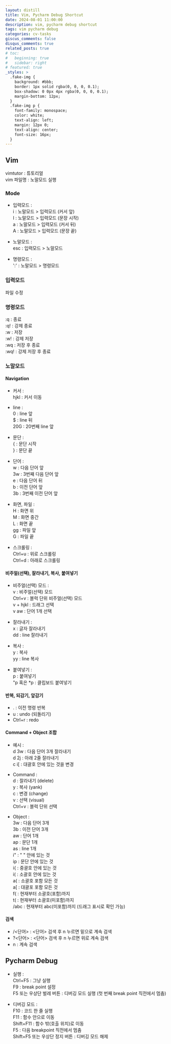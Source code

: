 ```yaml
---
layout: distill
title: Vim, Pycharm Debug Shortcut
date: 2024-08-01 11:00:00
description: vim, pycharm debug shortcut
tags: vim pycharm debug
categories: cv-tasks
giscus_comments: false
disqus_comments: true
related_posts: true
# toc:
#   beginning: true
#   sidebar: right
# featured: true
_styles: >
  .fake-img {
    background: #bbb;
    border: 1px solid rgba(0, 0, 0, 0.1);
    box-shadow: 0 0px 4px rgba(0, 0, 0, 0.1);
    margin-bottom: 12px;
  }
  .fake-img p {
    font-family: monospace;
    color: white;
    text-align: left;
    margin: 12px 0;
    text-align: center;
    font-size: 16px;
  }
---
```


## Vim

vimtutor : 튜토리얼  
vim 파일명 : 노말모드 실행  

### Mode

- 입력모드 :  
i : 노말모드 > 입력모드 (커서 앞)  
I : 노말모드 > 입력모드 (문장 시작)  
a : 노말모드 > 입력모드 (커서 뒤)  
A : 노말모드 > 입력모드 (문장 끝)  

- 노말모드 :  
esc : 입력모드 > 노말모드  

- 명령모드 :  
':' : 노말모드 > 명령모드  

### 입력모드

파일 수정

### 명령모드

:q : 종료  
:q! : 강제 종료  
:w : 저장  
:w! : 강제 저장  
:wq : 저장 후 종료  
:wq! : 강제 저장 후 종료  

### 노말모드

#### Navigation

- 커서 :  
hjkl : 커서 이동  

- line :  
0 : line 앞  
$ : line 뒤  
20G : 20번째 line 앞

- 문단 :  
{ : 문단 시작  
} : 문단 끝  

- 단어 :  
w : 다음 단어 앞  
3w : 3번째 다음 단어 앞  
e : 다음 단어 뒤  
b : 이전 단어 앞  
3b : 3번째 이전 단어 앞  

- 화면, 파일 :  
H : 화면 위  
M : 화면 중간  
L : 화면 끝  
gg : 파일 앞  
G : 파일 끝  

- 스크롤링 :  
Ctrl+u : 위로 스크롤링  
Ctrl+d : 아래로 스크롤링

#### 비주얼(선택), 잘라내기, 복사, 붙여넣기

- 비주얼(선택) 모드 :  
v : 비주얼(선택) 모드  
Ctrl+v : 블럭 단위 비주얼(선택) 모드  
v + hjkl : 드래그 선택  
v aw : 단어 1개 선택  

- 잘라내기 :  
x : 글자 잘라내기  
dd : line 잘라내기  

- 복사 :  
y : 복사  
yy : line 복사  

- 붙여넣기 :  
p : 붙여넣기  
"p 혹은 *p : 클립보드 붙여넣기

#### 반복, 되감기, 앞감기

- . : 이전 명령 반복
- u : undo (되돌리기)  
- Ctrl+r : redo

#### Command + Object 조합

- 예시 :  
d 3w : 다음 단어 3개 잘라내기  
d 2j : 아래 2줄 잘라내기  
c i[ : 대괄호 안에 있는 것을 변경  

- Command :  
d : 잘라내기 (delete)  
y : 복사 (yank)  
c : 변경 (change)  
v : 선택 (visual)  
Ctrl+v : 블럭 단위 선택  

- Object :  
3w : 다음 단어 3개  
3b : 이전 단어 3개  
aw : 단어 1개  
ap : 문단 1개  
as : line 1개  
i" : " " 안에 있는 것  
ip : 문단 안에 있는 것  
i{ : 중괄호 안에 있는 것  
i( : 소괄호 안에 있는 것  
a( : 소괄호 포함 모든 것  
a[ : 대괄포 포함 모든 것  
f( : 현재부터 소괄호(포함)까지  
t( : 현재부터 소괄호(미포함)까지  
/abc : 현재부터 abc(미포함)까지 (드래그 표시로 확인 가능)  

#### 검색

- /<단어> : <단어> 검색 후 n 누르면 밑으로 계속 검색  
- ?<단어> : <단어> 검색 후 n 누르면 위로 계속 검색  
- n : 계속 검색

## Pycharm Debug

- 실행 :  
Ctrl+F5 : 그냥 실행  
F9 : break point 설정  
F5 또는 우상단 벌레 버튼 : 디버깅 모드 실행 (첫 번째 break point 직전에서 멈춤)  

- 디버깅 모드 :  
F10 : 코드 한 줄 실행  
F11 : 함수 안으로 이동  
Shift+F11 : 함수 밖(호출 위치)로 이동  
F5 : 다음 breakpoint 직전에서 멈춤  
Shift+F5 또는 우상단 정지 버튼 : 디버깅 모드 해제